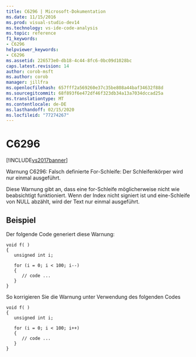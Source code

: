 ```yaml
---
title: C6296 | Microsoft-Dokumentation
ms.date: 11/15/2016
ms.prod: visual-studio-dev14
ms.technology: vs-ide-code-analysis
ms.topic: reference
f1_keywords:
- C6296
helpviewer_keywords:
- C6296
ms.assetid: 226573e0-db18-4c44-8fc6-0bc09d1028bc
caps.latest.revision: 14
author: corob-msft
ms.author: corob
manager: jillfra
ms.openlocfilehash: 657fff2a569260e37c35be808a44baf34632f88d
ms.sourcegitcommit: 68f893f6e472df46f323db34a13a7034dccad25a
ms.translationtype: MT
ms.contentlocale: de-DE
ms.lasthandoff: 02/15/2020
ms.locfileid: "77274267"
---
```

# <a name="c6296"></a>C6296
[!INCLUDE[vs2017banner](../includes/vs2017banner.md)]

Warnung C6296: Falsch definierte For-Schleife: Der Schleifenkörper wird nur einmal ausgeführt.  
  
 Diese Warnung gibt an, dass eine for-Schleife möglicherweise nicht wie beabsichtigt funktioniert. Wenn der Index nicht signiert ist und eine-Schleife von NULL abzählt, wird der Text nur einmal ausgeführt.  
  
## <a name="example"></a>Beispiel  
 Der folgende Code generiert diese Warnung:  
  
```  
void f( )  
{  
   unsigned int i;  
  
   for (i = 0; i < 100; i--)  
   {  
      // code ...  
   }  
}  
```  
  
 So korrigieren Sie die Warnung unter Verwendung des folgenden Codes  
  
```  
void f( )  
{  
   unsigned int i;  
  
   for (i = 0; i < 100; i++)  
   {  
      // code ...  
   }  
}  
```
